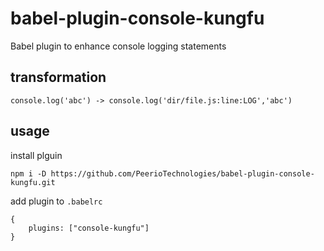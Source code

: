 # babel-plugin-console-kungfu
Babel plugin to enhance console logging statements

## transformation

```
console.log('abc') -> console.log('dir/file.js:line:LOG','abc')
```
## usage

install plguin
```
npm i -D https://github.com/PeerioTechnologies/babel-plugin-console-kungfu.git
```

add plugin to `.babelrc`
```
{
    plugins: ["console-kungfu"]
}
```
